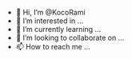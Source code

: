 - 👋 Hi, I’m @KocoRami
- 👀 I’m interested in ...
- 🌱 I’m currently learning ...
- 💞️ I’m looking to collaborate on ...
- 📫 How to reach me ...

<!---
KocoRami/KocoRami is a ✨ special ✨ repository because its `README.md` (this file) appears on your GitHub profile.
You can click the Preview link to take a look at your changes.
--->
